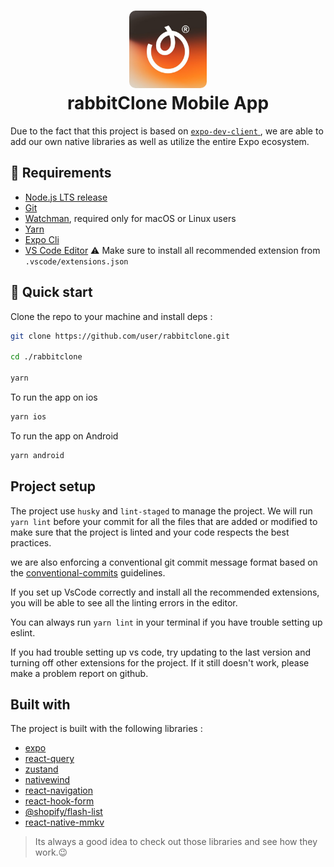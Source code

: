 <h1 align="center">
  <img alt="Obytesapp logo" src="./assets/icon.jpeg" width="124px" style="border-radius:10px"/><br/>
rabbitClone Mobile App </h1>

Due to the fact that this project is based on [`expo-dev-client` ](https://docs.expo.dev/development/getting-started/), we are able to add our own native libraries as well as utilize the entire Expo ecosystem.

## 🔗 Requirements

- [Node.js LTS release](https://nodejs.org/en/)
- [Git](https://git-scm.com/)
- [Watchman](https://facebook.github.io/watchman/docs/install#buildinstall), required only for macOS or Linux users
- [Yarn](https://classic.yarnpkg.com/en/docs/install)
- [Expo Cli](https://docs.expo.dev/workflow/expo-cli/)
- [VS Code Editor](https://code.visualstudio.com/download) ⚠️ Make sure to install all recommended extension from `.vscode/extensions.json`

## 👋 Quick start

Clone the repo to your machine and install deps :

```sh
git clone https://github.com/user/rabbitclone.git

cd ./rabbitclone

yarn
```

To run the app on ios

```sh
yarn ios
```

To run the app on Android

```sh
yarn android
```

## Project setup

The project use `husky` and `lint-staged` to manage the project. We will run `yarn lint` before your commit for all the files that are added or modified to make sure that the project is linted and your code respects the best practices.

we are also enforcing a conventional git commit message format based on the [conventional-commits](https://github.com/conventional-changelog/commitlint/tree/master/%40commitlint/config-conventional) guidelines.

If you set up VsCode correctly and install all the recommended extensions, you will be able to see all the linting errors in the editor.

You can always run `yarn lint` in your terminal if you have trouble setting up eslint.

If you had trouble setting up vs code, try updating to the last version and turning off other extensions for the project. If it still doesn't work, please make a problem report on github.

## Built with

The project is built with the following libraries :

- [expo](https://expo.dev)
- [react-query](https://tanstack.com/query/v4/)
- [zustand](https://zustand-demo.pmnd.rs/)
- [nativewind](https://nativewind.dev/)
- [react-navigation](https://reactnavigation.org/)
- [react-hook-form](https://react-hook-form.com/)
- [@shopify/flash-list](https://shopify.github.io/flash-list/)
- [react-native-mmkv](https://github.com/mrousavy/react-native-mmkv)

> Its always a good idea to check out those libraries and see how they work.😉

